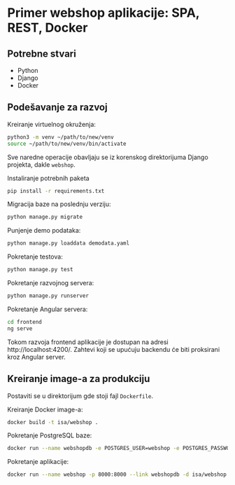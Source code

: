 # Primer webshop aplikacije: SPA, REST, Docker

## Potrebne stvari

* Python
* Django
* Docker

## Podešavanje za razvoj

Kreiranje virtuelnog okruženja:
```bash
python3 -m venv ~/path/to/new/venv
source ~/path/to/new/venv/bin/activate
```

Sve naredne operacije obavljaju se iz korenskog direktorijuma Django
projekta, dakle `webshop`.

Instaliranje potrebnih paketa
```bash
pip install -r requirements.txt
```

Migracija baze na poslednju verziju:
```bash
python manage.py migrate
```

Punjenje demo podataka:
```bash
python manage.py loaddata demodata.yaml
```

Pokretanje testova:
```bash
python manage.py test
```

Pokretanje razvojnog servera:
```bash
python manage.py runserver
```

Pokretanje Angular servera:
```bash
cd frontend
ng serve
```

Tokom razvoja frontend aplikacije je dostupan na adresi http://localhost:4200/. Zahtevi koji se upućuju
backendu će biti proksirani kroz Angular server.

## Kreiranje image-a za produkciju

Postaviti se u direktorijum gde stoji fajl `Dockerfile`.

Kreiranje Docker image-a:
```bash
docker build -t isa/webshop .
```

Pokretanje PostgreSQL baze:
```bash
docker run --name webshopdb -e POSTGRES_USER=webshop -e POSTGRES_PASSWORD=webshop -d postgres:12.2
```

Pokretanje aplikacije:
```bash
docker run --name webshop -p 8000:8000 --link webshopdb -d isa/webshop
```
